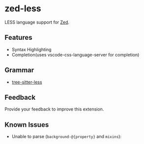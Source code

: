 # zed-less

LESS language support for [Zed](https://zed.dev).

## Features

- Syntax Highlighting
- Completion(uses vscode-css-language-server for completion)

## Grammar

- [tree-sitter-less](https://github.com/jimliang/tree-sitter-less)

## Feedback

Provide your feedback to improve this extension.

## Known Issues

- Unable to parse (`background-@{property}` and `mixins`):
